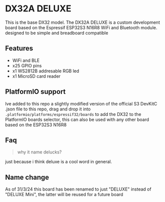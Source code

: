# DX32A DELUXE
This is the base DX32 model. The DX32A DELUXE is a custom development board based on the Espressif ESP32S3 N16R8 WiFi and Bluetooth module. designed to be simple and breadboard compatible

## Features
- WiFi and BLE
- x25 GPIO pins
- x1 WS2812B addresable RGB led
- x1 MicroSD card reader


## PlatformIO support
Ive added to this repo a slightly modified version of the official S3 DevKitC .json file to this repo, drag and drop it into `.platformio/platforms/espressif32/boards` to add the DX32 to the PlatformIO boards selector, this can also be used with any other board based on the ESP32S3 N16R8

## Faq
>why it name delucks?

just because i think deluxe is a cool word in general.


## Name change
As of 31/3/24 this board has been renamed to just "DELUXE" instead of "DELUXE Mini", the latter will be reused for a future board
